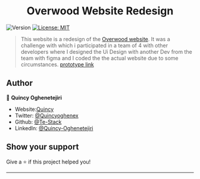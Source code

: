 <h1 align="center">Overwood Website Redesign</h1>
<p>
  <img alt="Version" src="https://img.shields.io/badge/version-1.0.0-blue.svg?cacheSeconds=2592000" />
  <a href="#" target="_blank">
    <img alt="License: MIT" src="https://img.shields.io/badge/License-MIT-yellow.svg" />
  </a>
</p>

> This website is a redesign of the [Overwood website](https://overwood.com). It was a challenge with which i participated in a team of 4 with other developers where I designed the Ui Design with another Dev from the team with figma and I coded the the actual website due to some circumstances.
[prototype link](https://www.figma.com/file/SSC4CEq6GIahN2uyZHyhtN/OverWood-ReDesign)

## Author

👤 **Quincy Oghenetejiri**

- Website:[Quincy](https://quincyoghenetejiri.me)
- Twitter: [@Quincyoghenex](https://twitter.com/Quincyoghenex)
- Github: [@Te-Stack](https://github.com/Te-Stack)
- LinkedIn: [@Quincy-Oghenetejiri](https://linkedin.com/in/quincy-oghenetejiri)

## Show your support

Give a ⭐️ if this project helped you!

---
